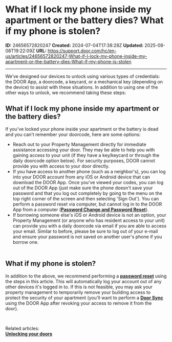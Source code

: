 # What if I lock my phone inside my apartment or the battery dies? What if my phone is stolen?

**ID:** 24656572820247
**Created:** 2024-07-04T17:38:28Z
**Updated:** 2025-08-08T19:22:09Z
**URL:** https://support.door.com/hc/en-us/articles/24656572820247-What-if-I-lock-my-phone-inside-my-apartment-or-the-battery-dies-What-if-my-phone-is-stolen

---

<p>We’ve designed our devices to unlock using various types of credentials: the DOOR App, a doorcode, a keycard, or a mechanical key (depending on the device) to assist with these situations. In addition to using one of the other ways to unlock, we recommend taking these steps:</p>
<h2 id="h_01HNK4PYZ6W1QM1XAW0X2RDCMX">What if I lock my phone inside my apartment or the battery dies?</h2>
<p>If you've locked your phone inside your apartment or the battery is dead and you can't remember your doorcode, here are some options:</p>
<ul>
<li>Reach out to your Property Management directly for immediate assistance accessing your door. They may be able to help you with gaining access to your unit (if they have a key/keycard or through the daily doorcode option below). For security purposes, DOOR cannot provide you with access to your door directly.</li>
<li>If you have access to another phone (such as a neighbor's), you can log into your DOOR account from any iOS or Android device that can download the DOOR App. Once you've viewed your codes, you can log out of the DOOR App (just make sure the phone doesn't save your password and that you log out completely by going to the menu on the top right corner of the screen and then selecting 'Sign Out'). You can perform a password reset via computer, but cannot log in to the DOOR App from a computer (<strong><span class="wysiwyg-underline"><a href="https://support.door.com/hc/en-us/articles/24675561392407-Log-In-Issues-and-Password-Reset">Password Change and Password Reset</a></span></strong>).</li>
<li>If borrowing someone else's iOS or Android device is not an option, your Property Management (or anyone who has resident access to your unit) can provide you with a daily doorcode via email if you are able to access your email. Similar to before, please be sure to log out of your e-mail and ensure your password is not saved on another user's phone if you borrow one.<br> </li>
</ul>
<h2 id="h_01HNK4PYZ61PVJ7M32EJ0XG55R">What if my phone is stolen? </h2>
<p>In addition to the above, we recommend performing a <strong><span class="wysiwyg-underline"><a href="https://support.door.com/hc/en-us/articles/24109913875991-Changing-or-Resetting-Your-Password">password reset</a></span></strong> using the steps in this article. This will automatically log your account out of any other devices it's logged in to. If this is not feasible, you may ask your property management to temporarily remove your building access to protect the security of your apartment (you'll want to perform a <strong><span class="wysiwyg-underline"><a href="https://support.door.com/hc/en-us/articles/24658744817303-How-to-perform-a-Door-Update">Door Sync</a></span></strong> using the DOOR App after revoking your access to remove it from the door). </p>
<p> </p>
<p>Related articles:<br><strong><span class="wysiwyg-underline"><a href="https://support.door.com/hc/en-us/articles/24677363081495-Unlocking-your-doors">Unlocking your doors</a> </span></strong></p>
